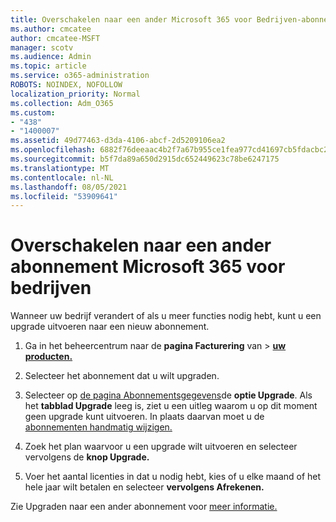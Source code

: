 ```yaml
---
title: Overschakelen naar een ander Microsoft 365 voor Bedrijven-abonnement
ms.author: cmcatee
author: cmcatee-MSFT
manager: scotv
ms.audience: Admin
ms.topic: article
ms.service: o365-administration
ROBOTS: NOINDEX, NOFOLLOW
localization_priority: Normal
ms.collection: Adm_O365
ms.custom:
- "438"
- "1400007"
ms.assetid: 49d77463-d3da-4106-abcf-2d5209106ea2
ms.openlocfilehash: 6882f76deeaac4b2f7a67b955ce1fea977cd41697cb5fdacbc2d866b3933ef8a
ms.sourcegitcommit: b5f7da89a650d2915dc652449623c78be6247175
ms.translationtype: MT
ms.contentlocale: nl-NL
ms.lasthandoff: 08/05/2021
ms.locfileid: "53909641"
---
```

# <a name="switch-to-a-different-microsoft-365-for-business-subscription"></a>Overschakelen naar een ander abonnement Microsoft 365 voor bedrijven

Wanneer uw bedrijf verandert of als u meer functies nodig hebt, kunt u een upgrade uitvoeren naar een nieuw abonnement.
  
1. Ga in het beheercentrum naar de **pagina Facturering** van \> **[uw producten.](https://go.microsoft.com/fwlink/p/?linkid=842054)**

2. Selecteer het abonnement dat u wilt upgraden.

3. Selecteer op [de pagina Abonnementsgegevens](https://admin.microsoft.com/AdminPortal/Home#/subscriptions/webdirect%252F0dbaa202-d590-4529-98c2-a5e2ebaac702)de **optie Upgrade**.  Als het **tabblad Upgrade** leeg is, ziet u een uitleg waarom u op dit moment geen upgrade kunt uitvoeren. In plaats daarvan moet u de [abonnementen handmatig wijzigen.](https://docs.microsoft.com/microsoft-365/commerce/subscriptions/change-plans-manually?view=o365-worldwide)

4. Zoek het plan waarvoor u een upgrade wilt uitvoeren en selecteer vervolgens de **knop Upgrade.**

5. Voer het aantal licenties in dat u nodig hebt, kies of u elke maand of het hele jaar wilt betalen en selecteer **vervolgens Afrekenen.**

Zie Upgraden naar een ander abonnement voor [meer informatie.](https://docs.microsoft.com/microsoft-365/commerce/subscriptions/upgrade-to-different-plan)
